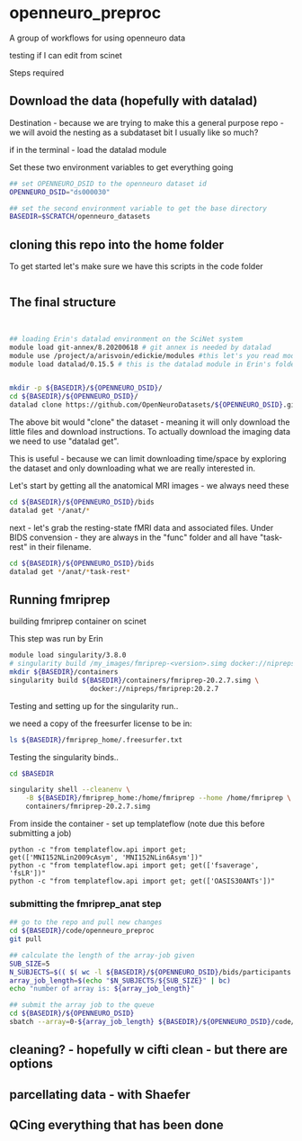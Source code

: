 # openneuro_preproc
A group of workflows for using openneuro data

testing if I can edit from scinet

Steps required

## Download the data (hopefully with datalad)

Destination - because we are trying to make this a general purpose repo - we will avoid the nesting as a subdataset bit I usually like so much?

if in the terminal - load the datalad module

Set these two environment variables to get everything going

```sh
## set OPENNEURO_DSID to the openneuro dataset id
OPENNEURO_DSID="ds000030"

## set the second environment variable to get the base directory
BASEDIR=$SCRATCH/openneuro_datasets
```

## cloning this repo into the home folder

To get started let's make sure we have this scripts in the code folder

```sh

```

## The final structure

```


```

```sh
## loading Erin's datalad environment on the SciNet system
module load git-annex/8.20200618 # git annex is needed by datalad
module use /project/a/arisvoin/edickie/modules #this let's you read modules from Erin's folder
module load datalad/0.15.5 # this is the datalad module in Erin's folder


mkdir -p ${BASEDIR}/${OPENNEURO_DSID}/
cd ${BASEDIR}/${OPENNEURO_DSID}/
datalad clone https://github.com/OpenNeuroDatasets/${OPENNEURO_DSID}.git bids
```

The above bit would "clone" the dataset - meaning it will only download the little files and download instructions. To actually download the imaging data we need to use "datalad get".

This is useful - because we can limit downloading time/space by exploring the dataset and only downloading what we are really interested in.

Let's start by getting all the anatomical MRI images - we always need these

```sh
cd ${BASEDIR}/${OPENNEURO_DSID}/bids
datalad get */anat/*
```

next - let's grab the resting-state fMRI data and associated files. Under BIDS convension - they are always in the "func" folder and all have "task-rest" in their filename.

```sh
cd ${BASEDIR}/${OPENNEURO_DSID}/bids
datalad get */anat/*task-rest*
```

## Running fmriprep

building fmriprep container on scinet

This step was run by Erin


```sh
module load singularity/3.8.0
# singularity build /my_images/fmriprep-<version>.simg docker://nipreps/fmriprep:<version>
mkdir ${BASEDIR}/containers
singularity build ${BASEDIR}/containers/fmriprep-20.2.7.simg \
                    docker://nipreps/fmriprep:20.2.7
```

Testing and setting up for the singularity run..

we need a copy of the freesurfer license to be in:

```sh
ls ${BASEDIR}/fmriprep_home/.freesurfer.txt
```
Testing the singularity binds..

```sh
cd $BASEDIR

singularity shell --cleanenv \
    -B ${BASEDIR}/fmriprep_home:/home/fmriprep --home /home/fmriprep \
    containers/fmriprep-20.2.7.simg
```

From inside the container - set up templateflow (note due this before submitting a job)

```
python -c "from templateflow.api import get; get(['MNI152NLin2009cAsym', 'MNI152NLin6Asym'])"
python -c "from templateflow.api import get; get(['fsaverage', 'fsLR'])"
python -c "from templateflow.api import get; get(['OASIS30ANTs'])"
```

### submitting the fmriprep_anat step

```sh
## go to the repo and pull new changes
cd ${BASEDIR}/code/openneuro_preproc
git pull

## calculate the length of the array-job given 
SUB_SIZE=5
N_SUBJECTS=$(( $( wc -l ${BASEDIR}/${OPENNEURO_DSID}/bids/participants.tsv | cut -f1 -d' ' ) - 1 ))
array_job_length=$(echo "$N_SUBJECTS/${SUB_SIZE}" | bc)
echo "number of array is: ${array_job_length}"

## submit the array job to the queue
cd ${BASEDIR}/${OPENNEURO_DSID}
sbatch --array=0-${array_job_length} ${BASEDIR}/${OPENNEURO_DSID}/code/01_fmriprep_anat_scinet.sh
```


## cleaning?  - hopefully w cifti clean - but there are options


## parcellating data - with Shaefer


## QCing everything that has been done